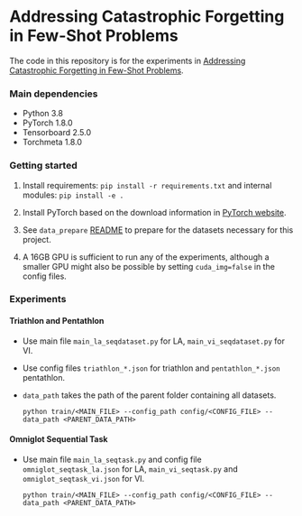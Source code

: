 # Addressing Catastrophic Forgetting in Few-Shot Problems

The code in this repository is for the experiments in [Addressing Catastrophic Forgetting in Few-Shot Problems](https://arxiv.org/abs/2005.00146).

### Main dependencies
+ Python 3.8
+ PyTorch 1.8.0
+ Tensorboard 2.5.0
+ Torchmeta 1.8.0

### Getting started
1. Install requirements: `pip install -r requirements.txt` and internal modules: `pip install -e .`

1. Install PyTorch based on the download information in [PyTorch website](https://pytorch.org/get-started/locally/).

1. See `data_prepare` [README](data_prepare/README.md) to prepare for the datasets necessary for this project.

1. A 16GB GPU is sufficient to run any of the experiments, although a smaller GPU might also be possible by setting `cuda_img=false` in the config files.

### Experiments

#### Triathlon and Pentathlon
  
+ Use main file `main_la_seqdataset.py` for LA, `main_vi_seqdataset.py` for VI. 
  
+ Use config files `triathlon_*.json` for triathlon and `pentathlon_*.json` pentathlon. 
  
+ `data_path` takes the path of the parent folder containing all datasets.

    ```
    python train/<MAIN_FILE> --config_path config/<CONFIG_FILE> --data_path <PARENT_DATA_PATH>
    ```
   

#### Omniglot Sequential Task
+ Use main file `main_la_seqtask.py` and config file `omniglot_seqtask_la.json` for LA, `main_vi_seqtask.py` and `omniglot_seqtask_vi.json` for VI. 
  
    ```
    python train/<MAIN_FILE> --config_path config/<CONFIG_FILE> --data_path <PARENT_DATA_PATH>
    ```

